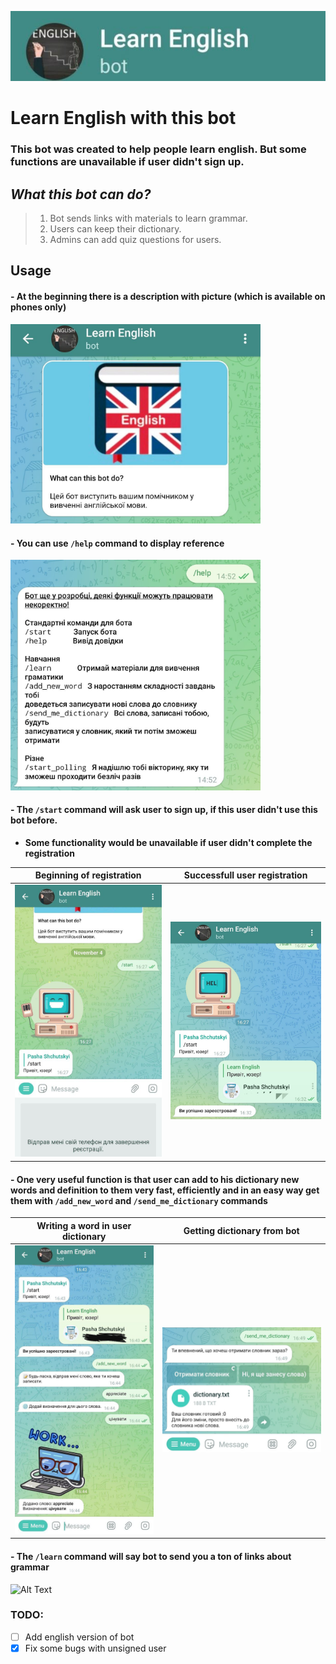 ![This is an image](readme_pictures/main_preview.jpg?raw=True)
# Learn English with this bot

### This bot was created to help people learn english. But some functions are unavailable if user didn't sign up.

## ***What this bot can do?***
>1) Bot sends links with materials to learn grammar.
>2) Users can keep their dictionary.
>3) Admins can add quiz questions for users.

## Usage
#### - At the beginning there is a description with picture (which is available on phones only)
  <img src="readme_pictures/preview.jpg" width="400">

#### - You can use ```/help``` command to display reference
<img src="readme_pictures/help_preview.jpg" width="400">

#### - The ```/start``` command will ask user to sign up, if this user didn't use this bot before.
  - __Some functionality would be unavailable if user didn't complete the registration__

Beginning of registration | Successfull user registration
:-------------------------:|:-----------------------------:
<img src="readme_pictures/registration_1.jpg" width="400"> | <img src="readme_pictures/completed_registration.jpg" width="410">


#### - One very useful function is that user can add to his dictionary new words and definition to them very fast, efficiently and in an easy way get them with ```/add_new_word``` and ```/send_me_dictionary``` commands

Writing a word in user dictionary | Getting dictionary from bot
:-------------------------:|:-----------------------------:
<img src="readme_pictures/add_word_to_dict.jpg" width="300"> | <img src="readme_pictures/send_dict.jpg" width="350">

#### - The ```/learn``` command will say bot to send you a ton of links about grammar

![Alt Text](readme_pictures/learn.gif?raw=True)


### TODO:
- [ ] Add english version of bot
- [x] Fix some bugs with unsigned user
